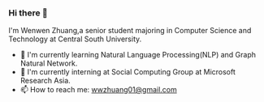 ### Hi there 👋
I'm Wenwen Zhuang,a senior student majoring in Computer Science and Technology at Central South University. 
- 🌱 I'm currently learning Natural Language Processing(NLP) and Graph Natural Network.
- 👯 I'm currently interning at Social Computing Group at Microsoft Research Asia.
- 📫 How to reach me: wwzhuang01@gmail.com

